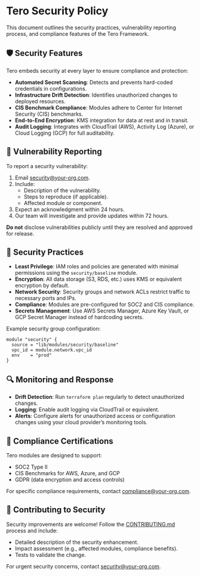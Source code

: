 # Tero Security Policy

This document outlines the security practices, vulnerability reporting process, and compliance features of the Tero Framework.

## 🛡️ Security Features

Tero embeds security at every layer to ensure compliance and protection:

- **Automated Secret Scanning**: Detects and prevents hard-coded credentials in configurations.
- **Infrastructure Drift Detection**: Identifies unauthorized changes to deployed resources.
- **CIS Benchmark Compliance**: Modules adhere to Center for Internet Security (CIS) benchmarks.
- **End-to-End Encryption**: KMS integration for data at rest and in transit.
- **Audit Logging**: Integrates with CloudTrail (AWS), Activity Log (Azure), or Cloud Logging (GCP) for full auditability.

## 🚨 Vulnerability Reporting

To report a security vulnerability:
1. Email [security@your-org.com](mailto:security@your-org.com).
2. Include:
   - Description of the vulnerability.
   - Steps to reproduce (if applicable).
   - Affected module or component.
3. Expect an acknowledgment within 24 hours.
4. Our team will investigate and provide updates within 72 hours.

**Do not** disclose vulnerabilities publicly until they are resolved and approved for release.

## 🔐 Security Practices

- **Least Privilege**: IAM roles and policies are generated with minimal permissions using the `security/baseline` module.
- **Encryption**: All data storage (S3, RDS, etc.) uses KMS or equivalent encryption by default.
- **Network Security**: Security groups and network ACLs restrict traffic to necessary ports and IPs.
- **Compliance**: Modules are pre-configured for SOC2 and CIS compliance.
- **Secrets Management**: Use AWS Secrets Manager, Azure Key Vault, or GCP Secret Manager instead of hardcoding secrets.

Example security group configuration:
```hcl
module "security" {
  source = "lib/modules/security/baseline"
  vpc_id = module.network.vpc_id
  env    = "prod"
}
```

## 🔍 Monitoring and Response

- **Drift Detection**: Run `terraform plan` regularly to detect unauthorized changes.
- **Logging**: Enable audit logging via CloudTrail or equivalent.
- **Alerts**: Configure alerts for unauthorized access or configuration changes using your cloud provider’s monitoring tools.

## 📜 Compliance Certifications

Tero modules are designed to support:
- SOC2 Type II
- CIS Benchmarks for AWS, Azure, and GCP
- GDPR (data encryption and access controls)

For specific compliance requirements, contact [compliance@your-org.com](mailto:compliance@your-org.com).

## 🤝 Contributing to Security

Security improvements are welcome! Follow the [CONTRIBUTING.md](CONTRIBUTING.md) process and include:
- Detailed description of the security enhancement.
- Impact assessment (e.g., affected modules, compliance benefits).
- Tests to validate the change.

For urgent security concerns, contact [security@your-org.com](mailto:security@your-org.com).
